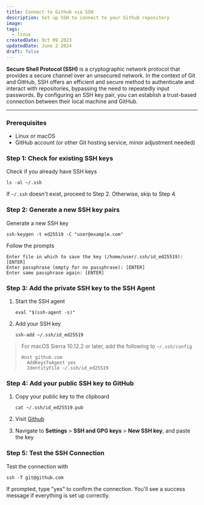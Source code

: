 ```yaml
---
title: Connect to Github via SSH
description: Set up SSH to connect to your Github repository
image:
tags:
  - linux
createdDate: Oct 09 2023
updatedDate: June 2 2024
draft: false
---
```


**Secure Shell Protocol (SSH)** is a cryptographic network protocol that provides a secure channel over an unsecured network. In the context of Git and GitHub, SSH offers an efficient and secure method to authenticate and interact with repositories, bypassing the need to repeatedly input passwords. By configuring an SSH key pair, you can establish a trust-based connection between their local machine and GitHub.

---

### Prerequisites

- Linux or macOS
- GitHub account (or other Git hosting service, minor adjustment needed)

### Step 1: Check for existing SSH keys

Check if you already have SSH keys

```shell
ls -al ~/.ssh
```

If `~/.ssh` doesn't exist, proceed to Step 2. Otherwise, skip to Step 4

### Step 2: Generate a new SSH key pairs

Generate a new SSH key

```shell
ssh-keygen -t ed25519 -C "user@example.com"
```

Follow the prompts

```
Enter file in which to save the key (/home/user/.ssh/id_ed25519): [ENTER]
Enter passphrase (empty for no passphrase): [ENTER]
Enter same passphrase again: [ENTER]
```

### Step 3: Add the private SSH key to the SSH Agent

1. Start the SSH agent

   ```shell
   eval "$(ssh-agent -s)"
   ```

2. Add your SSH key

   ```shell
   ssh-add ~/.ssh/id_ed25519
   ```

> For macOS Sierra 10.12.2 or later, add the following to `~/.ssh/config`
>
> ```shell
> Host github.com
>   AddKeysToAgent yes
>   IdentityFile ~/.ssh/id_ed25519
> ```

### Step 4: Add your public SSH key to GitHub

1. Copy your public key to the clipboard

   ```shell
   cat ~/.ssh/id_ed25519.pub
   ```

2. Visit [Github](https://github.com)

3. Navigate to **Settings** > **SSH and GPG keys** > **New SSH key**, and paste the key

### Step 5: Test the SSH Connection

Test the connection with

```shell
ssh -T git@github.com
```

If prompted, type "yes" to confirm the connection. You'll see a success message if everything is set up correctly.
